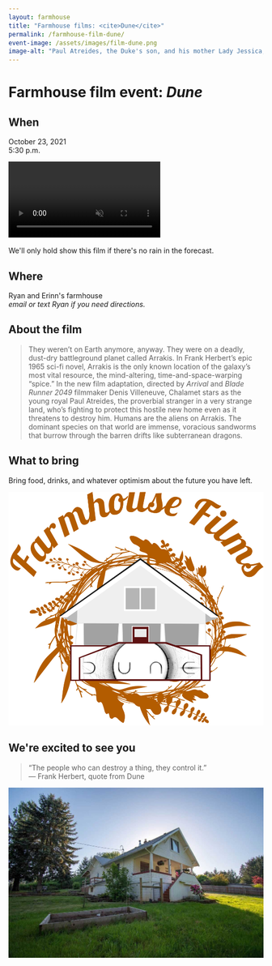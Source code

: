 ```yaml
---
layout: farmhouse
title: "Farmhouse films: <cite>Dune</cite>"
permalink: /farmhouse-film-dune/
event-image: /assets/images/film-dune.png
image-alt: "Paul Atreides, the Duke's son, and his mother Lady Jessica, Bene Gesserit look out at the horizon"
---
```


<h1>Farmhouse film event: <cite>Dune</cite></h1>

## When

October 23, 2021<br>
5:30 p.m.

<video class="full-vid" autoplay loop muted playsinline preload="true">
  <source src="{{ 'assets/images/dune-background.mp4' | relative_url }}#full" type="video/mp4">
</video>

We'll only hold show this film if there's no rain in the forecast.

## Where
Ryan and Erinn's farmhouse
<br><em>email or text Ryan if you need directions.</em>

## About the film

> They weren’t on Earth anymore, anyway. They were on a deadly, dust-dry battleground planet called Arrakis. In Frank Herbert’s epic 1965 sci-fi novel, Arrakis is the only known location of the galaxy’s most vital resource, the mind-altering, time-and-space-warping “spice.” In the new film adaptation, directed by <cite>Arrival</cite> and <cite>Blade Runner 2049</cite> filmmaker Denis Villeneuve, Chalamet stars as the young royal Paul Atreides, the proverbial stranger in a very strange land, who’s fighting to protect this hostile new home even as it threatens to destroy him. Humans are the aliens on Arrakis. The dominant species on that world are immense, voracious sandworms that burrow through the barren drifts like subterranean dragons.

## What to bring
Bring food, drinks, and whatever optimism about the future you have left.

![The farmhouse logo, a botanical theme, with the logo for the dune film, which is the word dune with an eclipse logo](/assets/images/the-farmhouse-invite-dune.png)

## We're excited to see you

> “The people who can destroy a thing, they control it.”<br>
― Frank Herbert, quote from Dune 


![The Farmhouse in the gloaming](/assets/images/farmhouse.jpg)